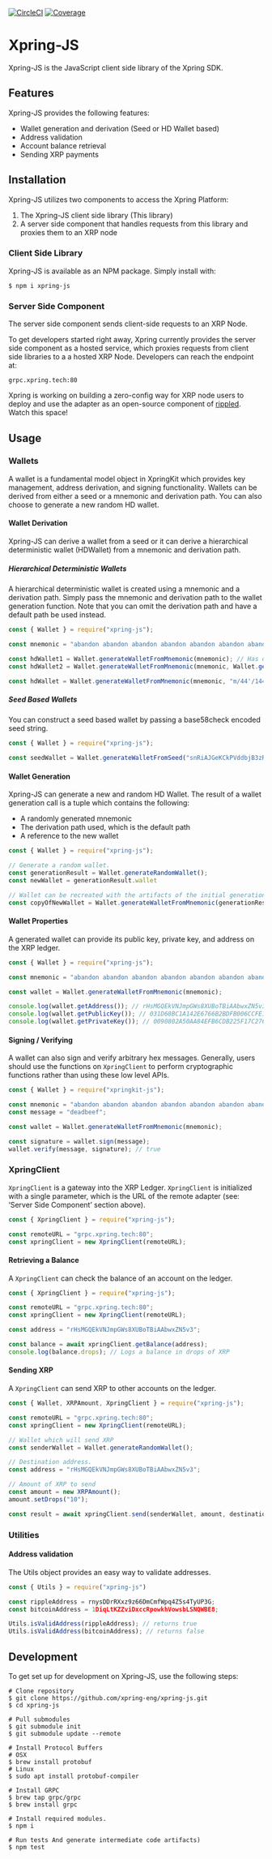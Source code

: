 [![CircleCI](https://img.shields.io/circleci/build/github/xpring-eng/Xpring-JS/master?style=flat&token=8f614950de4d2dc800bb51710667bbd90d82dda3)](https://circleci.com/gh/xpring-eng/Xpring-JS)
[![Coverage](https://coveralls.io/repos/github/xpring-eng/Xpring-JS/badge.svg?branch=master&t=DkDKCV)](https://coveralls.io/github/xpring-eng/Xpring-JS?branch=master)

# Xpring-JS

Xpring-JS is the JavaScript client side library of the Xpring SDK.

## Features
Xpring-JS provides the following features:
- Wallet generation and derivation (Seed or HD Wallet based)
- Address validation
- Account balance retrieval
- Sending XRP payments

## Installation

Xpring-JS utilizes two components to access the Xpring Platform:
1) The Xpring-JS client side library (This library)
2) A server side component that handles requests from this library and proxies them to an XRP node

### Client Side Library
Xpring-JS is available as an NPM package. Simply install with:

```shell
$ npm i xpring-js
```

### Server Side Component
The server side component sends client-side requests to an XRP Node.

To get developers started right away, Xpring currently provides the server side component as a hosted service, which proxies requests from client side libraries to a a hosted XRP Node. Developers can reach the endpoint at:
```
grpc.xpring.tech:80
```

Xpring is working on building a zero-config way for XRP node users to deploy and use the adapter as an open-source component of [rippled](https://github.com/ripple/rippled). Watch this space!

## Usage
### Wallets
A wallet is a fundamental model object in XpringKit which provides key management, address derivation, and signing functionality. Wallets can be derived from either a seed or a mnemonic and derivation path. You can also choose to generate a new random HD wallet.

#### Wallet Derivation
Xpring-JS can derive a wallet from a seed or it can derive a hierarchical deterministic wallet (HDWallet) from a mnemonic and derivation path.

##### Hierarchical Deterministic Wallets
A hierarchical deterministic wallet is created using a mnemonic and a derivation path. Simply pass the mnemonic and derivation path to the wallet generation function. Note that you can omit the derivation path and have a default path be used instead.

```javascript
const { Wallet } = require("xpring-js");

const mnemonic = "abandon abandon abandon abandon abandon abandon abandon abandon abandon abandon abandon about";

const hdWallet1 = Wallet.generateWalletFromMnemonic(mnemonic); // Has default derivation path
const hdWallet2 = Wallet.generateWalletFromMnemonic(mnemonic, Wallet.getDefaultDerivationPath()); // Same as hdWallet1

const hdWallet = Wallet.generateWalletFromMnemonic(mnemonic, "m/44'/144'/0'/0/1"); // Wallet with custom derivation path.
```

##### Seed Based Wallets
You can construct a seed based wallet by passing a base58check encoded seed string.

```javascript
const { Wallet } = require("xpring-js");

const seedWallet = Wallet.generateWalletFromSeed("snRiAJGeKCkPVddbjB3zRwiYDBm1M");
```

#### Wallet Generation
Xpring-JS can generate a new and random HD Wallet. The result of a wallet generation call is a tuple which contains the following:
- A randomly generated mnemonic
- The derivation path used, which is the default path
- A reference to the new wallet

```javascript
const { Wallet } = require("xpring-js");

// Generate a random wallet.
const generationResult = Wallet.generateRandomWallet();
const newWallet = generationResult.wallet

// Wallet can be recreated with the artifacts of the initial generation.
const copyOfNewWallet = Wallet.generateWalletFromMnemonic(generationResult.mnemonic, generationResult.derivationPath)
```

#### Wallet Properties
A generated wallet can provide its public key, private key, and address on the XRP ledger.

```javascript
const { Wallet } = require("xpring-js");

const mnemonic = "abandon abandon abandon abandon abandon abandon abandon abandon abandon abandon abandon about";

const wallet = Wallet.generateWalletFromMnemonic(mnemonic);

console.log(wallet.getAddress()); // rHsMGQEkVNJmpGWs8XUBoTBiAAbwxZN5v3
console.log(wallet.getPublicKey()); // 031D68BC1A142E6766B2BDFB006CCFE135EF2E0E2E94ABB5CF5C9AB6104776FBAE
console.log(wallet.getPrivateKey()); // 0090802A50AA84EFB6CDB225F17C27616EA94048C179142FECF03F4712A07EA7A4
```

#### Signing / Verifying

A wallet can also sign and verify arbitrary hex messages. Generally, users should use the functions on `XpringClient` to perform cryptographic functions rather than using these low level APIs.

```javascript
const { Wallet } = require("xpringkit-js");

const mnemonic = "abandon abandon abandon abandon abandon abandon abandon abandon abandon abandon abandon about";
const message = "deadbeef";

const wallet = Wallet.generateWalletFromMnemonic(mnemonic);

const signature = wallet.sign(message);
wallet.verify(message, signature); // true
```

### XpringClient

`XpringClient` is a gateway into the XRP Ledger. `XpringClient` is initialized with a single parameter, which is the URL of the remote adapter (see: ‘Server Side Component’ section above).

```javascript
const { XpringClient } = require("xpring-js");

const remoteURL = "grpc.xpring.tech:80";
const xpringClient = new XpringClient(remoteURL);
```

#### Retrieving a Balance

A `XpringClient` can check the balance of an account on the ledger.

```javascript
const { XpringClient } = require("xpring-js");

const remoteURL = "grpc.xpring.tech:80";
const xpringClient = new XpringClient(remoteURL);

const address = "rHsMGQEkVNJmpGWs8XUBoTBiAAbwxZN5v3";

const balance = await xpringClient.getBalance(address);
console.log(balance.drops); // Logs a balance in drops of XRP
```

#### Sending XRP

A `XpringClient` can send XRP to other accounts on the ledger.

```javascript
const { Wallet, XRPAmount, XpringClient } = require("xpring-js");

const remoteURL = "grpc.xpring.tech:80";
const xpringClient = new XpringClient(remoteURL);

// Wallet which will send XRP
const senderWallet = Wallet.generateRandomWallet();

// Destination address.
const address = "rHsMGQEkVNJmpGWs8XUBoTBiAAbwxZN5v3";

// Amount of XRP to send
const amount = new XRPAmount();
amount.setDrops("10");

const result = await xpringClient.send(senderWallet, amount, destinationAddress);
```

### Utilities
#### Address validation

The Utils object provides an easy way to validate addresses.

```javascript
const { Utils } = require("xpring-js")

const rippleAddress = rnysDDrRXxz9z66DmCmfWpq4Z5s4TyUP3G;
const bitcoinAddress = 1DiqLtKZZviDxccRpowkhVowsbLSNQWBE8;

Utils.isValidAddress(rippleAddress); // returns true
Utils.isValidAddress(bitcoinAddress); // returns false
```

## Development
To get set up for development on Xpring-JS, use the following steps:

```shell
# Clone repository
$ git clone https://github.com/xpring-eng/xpring-js.git
$ cd xpring-js

# Pull submodules
$ git submodule init
$ git submodule update --remote

# Install Protocol Buffers
# OSX
$ brew install protobuf
# Linux
$ sudo apt install protobuf-compiler

# Install GRPC
$ brew tap grpc/grpc
$ brew install grpc

# Install required modules.
$ npm i

# Run tests And generate intermediate code artifacts)
$ npm test
```
